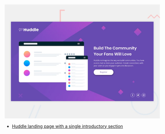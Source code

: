 ![Design preview for the Huddle landing page with single introductory section](./design/desktop-preview.jpg)

- [Huddle landing page with a single introductory section](https://huddle-landing-page-with-a-single-introductory-section-lake.vercel.app/)